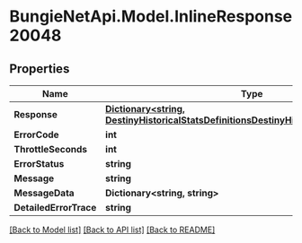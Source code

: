 # BungieNetApi.Model.InlineResponse20048
## Properties

Name | Type | Description | Notes
------------ | ------------- | ------------- | -------------
**Response** | [**Dictionary&lt;string, DestinyHistoricalStatsDefinitionsDestinyHistoricalStatsDefinition&gt;**](DestinyHistoricalStatsDefinitionsDestinyHistoricalStatsDefinition.md) |  | [optional] 
**ErrorCode** | **int** |  | [optional] 
**ThrottleSeconds** | **int** |  | [optional] 
**ErrorStatus** | **string** |  | [optional] 
**Message** | **string** |  | [optional] 
**MessageData** | **Dictionary&lt;string, string&gt;** |  | [optional] 
**DetailedErrorTrace** | **string** |  | [optional] 

[[Back to Model list]](../README.md#documentation-for-models) [[Back to API list]](../README.md#documentation-for-api-endpoints) [[Back to README]](../README.md)

